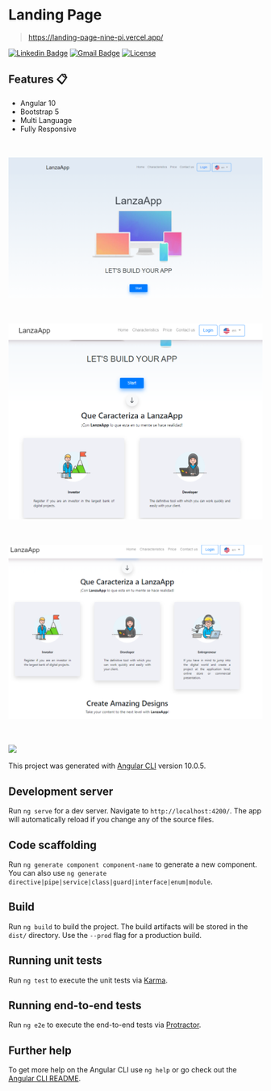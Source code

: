 # Landing Page

> https://landing-page-nine-pi.vercel.app/

[![Linkedin Badge](https://img.shields.io/badge/-rojasarmando-blue?style=flat-square&logo=Linkedin&logoColor=white&link=https://www.linkedin.com/in/rojasarmando/)](https://www.linkedin.com/in/rojasarmando/)
[![Gmail Badge](https://img.shields.io/badge/-armando.develop@gmail.com-c14438?style=flat-square&logo=Gmail&logoColor=white&link=mailto:armando.develop@gmail.com)](mailto:armando.develop@gmail.com)
[![License](http://img.shields.io/:license-mit-blue.svg?style=flat-square)](http://badges.mit-license.org)

## Features 📋

- Angular 10
- Bootstrap 5
- Multi Language
- Fully Responsive

<br> <br>
<img src="img/img1.png">

<br> <br>
<img src="img/img2.png">

<br> <br>
<img src="img/img3.png">

<br> <br>
<img src="img/img.gif">

This project was generated with [Angular CLI](https://github.com/angular/angular-cli) version 10.0.5.

## Development server

Run `ng serve` for a dev server. Navigate to `http://localhost:4200/`. The app will automatically reload if you change any of the source files.

## Code scaffolding

Run `ng generate component component-name` to generate a new component. You can also use `ng generate directive|pipe|service|class|guard|interface|enum|module`.

## Build

Run `ng build` to build the project. The build artifacts will be stored in the `dist/` directory. Use the `--prod` flag for a production build.

## Running unit tests

Run `ng test` to execute the unit tests via [Karma](https://karma-runner.github.io).

## Running end-to-end tests

Run `ng e2e` to execute the end-to-end tests via [Protractor](http://www.protractortest.org/).

## Further help

To get more help on the Angular CLI use `ng help` or go check out the [Angular CLI README](https://github.com/angular/angular-cli/blob/master/README.md).
